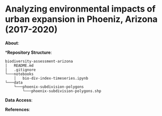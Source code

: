# Analyzing environmental impacts of urban expansion in Phoeniz, Arizona (2017-2020)

**About**:


***Repository Structure**:

```
biodiversity-assessment-arizona
│   README.md
|   .gitignore
└───notebooks
    │   bio-div-index-timeseries.ipynb
└───data
    └───phoenix-subdivision-polygons
        └───phoenix-subdivision-polygons.shp
```

**Data Access**:


**References**:
